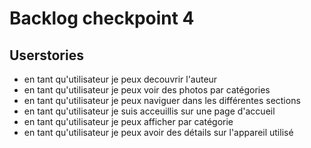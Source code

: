 # Backlog checkpoint 4

## Userstories

- en tant qu'utilisateur je peux decouvrir l'auteur
- en tant qu'utilisateur je peux voir des photos par catégories
- en tant qu'utilisateur je peux naviguer dans les différentes sections
- en tant qu'utilisateur je suis acceuillis sur une page d'accueil
- en tant qu'utilisateur je peux afficher par catégorie
- en tant qu'utilisateur je peux avoir des détails sur l'appareil utilisé